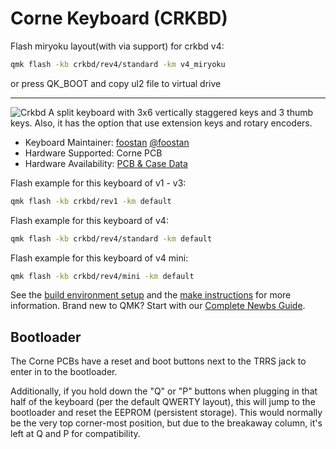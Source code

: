 # Corne Keyboard (CRKBD)

Flash miryoku layout(with via support) for crkbd v4:

```sh
qmk flash -kb crkbd/rev4/standard -km v4_miryoku
```
or press QK_BOOT and copy ul2 file to virtual drive

---

![Crkbd](https://user-images.githubusercontent.com/736191/40575636-6fba63a4-6123-11e8-9ca0-3f990f1f9f4c.jpg)
A split keyboard with 3x6 vertically staggered keys and 3 thumb keys.
Also, it has the option that use extension keys and rotary encoders.

* Keyboard Maintainer: [foostan](https://github.com/foostan/) [@foostan](https://twitter.com/foostan)
* Hardware Supported: Corne PCB
* Hardware Availability: [PCB & Case Data](https://github.com/foostan/crkbd)

Flash example for this keyboard of v1 - v3:

```sh
qmk flash -kb crkbd/rev1 -km default
```

Flash example for this keyboard of v4:

```sh
qmk flash -kb crkbd/rev4/standard -km default
```

Flash example for this keyboard of v4 mini:

```sh
qmk flash -kb crkbd/rev4/mini -km default
```

See the [build environment setup](https://docs.qmk.fm/#/getting_started_build_tools) and the [make instructions](https://docs.qmk.fm/#/getting_started_make_guide) for more information. Brand new to QMK? Start with our [Complete Newbs Guide](https://docs.qmk.fm/#/newbs).

## Bootloader

The Corne PCBs have a reset and boot buttons next to the TRRS jack to enter in to the bootloader.

Additionally, if you hold down the "Q" or "P" buttons when plugging in that half of the keyboard (per the default QWERTY layout), this will jump to the bootloader and reset the EEPROM (persistent storage).  This would normally be the very top corner-most position, but due to the breakaway column, it's left at Q and P for compatibility.
